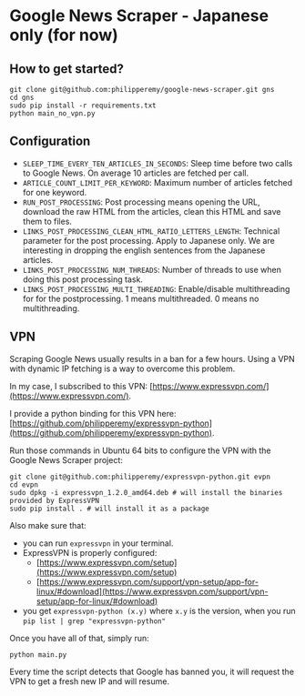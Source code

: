 # Google News Scraper - Japanese only (for now)

## How to get started?

```
git clone git@github.com:philipperemy/google-news-scraper.git gns
cd gns
sudo pip install -r requirements.txt
python main_no_vpn.py
```
## Configuration

- `SLEEP_TIME_EVERY_TEN_ARTICLES_IN_SECONDS`: Sleep time before two calls to Google News. On average 10 articles are fetched per call.
- `ARTICLE_COUNT_LIMIT_PER_KEYWORD`: Maximum number of articles fetched for one keyword.
- `RUN_POST_PROCESSING`: Post processing means opening the URL, download the raw HTML from the articles, clean this HTML and save them to files.
- `LINKS_POST_PROCESSING_CLEAN_HTML_RATIO_LETTERS_LENGTH`: Technical parameter for the post processing. Apply to Japanese only. We are interesting in dropping the english sentences from the Japanese articles.
- `LINKS_POST_PROCESSING_NUM_THREADS`: Number of threads to use when doing this post processing task.
- `LINKS_POST_PROCESSING_MULTI_THREADING`: Enable/disable multithreading for for the postprocessing. 1 means multithreaded. 0 means no multithreading.

## VPN

Scraping Google News usually results in a ban for a few hours. Using a VPN with dynamic IP fetching is a way to overcome this problem.

In my case, I subscribed to this VPN: [https://www.expressvpn.com/](https://www.expressvpn.com/).

I provide a python binding for this VPN here: [https://github.com/philipperemy/expressvpn-python](https://github.com/philipperemy/expressvpn-python).

Run those commands in Ubuntu 64 bits to configure the VPN with the Google News Scraper project:
```
git clone git@github.com:philipperemy/expressvpn-python.git evpn
cd evpn
sudo dpkg -i expressvpn_1.2.0_amd64.deb # will install the binaries provided by ExpressVPN
sudo pip install . # will install it as a package
```

Also make sure that:
- you can run `expressvpn` in your terminal.
- ExpressVPN is properly configured:
    - [https://www.expressvpn.com/setup](https://www.expressvpn.com/setup) 
    - [https://www.expressvpn.com/support/vpn-setup/app-for-linux/#download](https://www.expressvpn.com/support/vpn-setup/app-for-linux/#download)
- you get `expressvpn-python (x.y)` where `x.y` is the version, when you run `pip list | grep "expressvpn-python"`

Once you have all of that, simply run:

```
python main.py
```

Every time the script detects that Google has banned you, it will request the VPN to get a fresh new IP and will resume.

